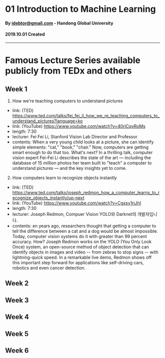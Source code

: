 
# 01 Introduction to Machine Learning
#### By idebtor@gmail.com - Handong Global University
#### 2019.10.01 Created
-------------------------------

# Famous Lecture Series available publicly from TEDx and others

## Week 1

1. How we're teaching computers to understand pictures

  - link: (TED) https://www.ted.com/talks/fei_fei_li_how_we_re_teaching_computers_to_understand_pictures?language=ko
  - link: (YouTube) https://www.youtube.com/watch?v=40riCqvRoMs
  - length: 7:30
  - lecturer: Fei Fei Li, Stanford Vision Lab Director and Professor
  - contents: When a very young child looks at a picture, she can identify simple elements: "cat," "book," "chair." Now, computers are getting smart enough to do that too. What's next? In a thrilling talk, computer vision expert Fei-Fei Li describes the state of the art — including the database of 15 million photos her team built to "teach" a computer to understand pictures — and the key insights yet to come.

2. How computers learn to recognize objects instantly

  - link: (TED) https://www.ted.com/talks/joseph_redmon_how_a_computer_learns_to_recognize_objects_instantly/up-next
  - link: (YouTube) https://www.youtube.com/watch?v=Cgxsv1riJhI
  - length: 7:30
  - lecturer: Joseph Redmon, Compuer Vision YOLO와 Darknet의 개발자입니다.
  - contents: en years ago, researchers thought that getting a computer to tell the difference between a cat and a dog would be almost impossible. Today, computer vision systems do it with greater than 99 percent accuracy. How? Joseph Redmon works on the YOLO (You Only Look Once) system, an open-source method of object detection that can identify objects in images and video -- from zebras to stop signs -- with lightning-quick speed. In a remarkable live demo, Redmon shows off this important step forward for applications like self-driving cars, robotics and even cancer detection.

## Week 2

## Week 3

## Week 4

## Week 5

## Week 6
